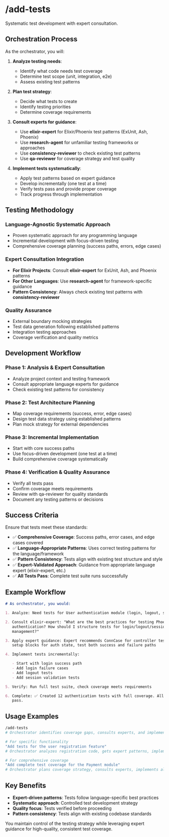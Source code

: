 # /add-tests

Systematic test development with expert consultation.

## Orchestration Process

As the orchestrator, you will:

1. **Analyze testing needs**:

   - Identify what code needs test coverage
   - Determine test scope (unit, integration, e2e)
   - Assess existing test patterns

2. **Plan test strategy**:

   - Decide what tests to create
   - Identify testing priorities
   - Determine coverage requirements

3. **Consult experts for guidance**:

   - Use **elixir-expert** for Elixir/Phoenix test patterns (ExUnit, Ash,
     Phoenix)
   - Use **research-agent** for unfamiliar testing frameworks or approaches
   - Use **consistency-reviewer** to check existing test patterns
   - Use **qa-reviewer** for coverage strategy and test quality

4. **Implement tests systematically**:
   - Apply test patterns based on expert guidance
   - Develop incrementally (one test at a time)
   - Verify tests pass and provide proper coverage
   - Track progress through implementation

## Testing Methodology

### **Language-Agnostic Systematic Approach**

- Proven systematic approach for any programming language
- Incremental development with focus-driven testing
- Comprehensive coverage planning (success paths, errors, edge cases)

### **Expert Consultation Integration**

- **For Elixir Projects**: Consult **elixir-expert** for ExUnit, Ash, and
  Phoenix patterns
- **For Other Languages**: Use **research-agent** for framework-specific
  guidance
- **Pattern Consistency**: Always check existing test patterns with
  **consistency-reviewer**

### **Quality Assurance**

- External boundary mocking strategies
- Test data generation following established patterns
- Integration testing approaches
- Coverage verification and quality metrics

## Development Workflow

### Phase 1: Analysis & Expert Consultation

- Analyze project context and testing framework
- Consult appropriate language experts for guidance
- Check existing test patterns for consistency

### Phase 2: Test Architecture Planning

- Map coverage requirements (success, error, edge cases)
- Design test data strategy using established patterns
- Plan mock strategy for external dependencies

### Phase 3: Incremental Implementation

- Start with core success paths
- Use focus-driven development (one test at a time)
- Build comprehensive coverage systematically

### Phase 4: Verification & Quality Assurance

- Verify all tests pass
- Confirm coverage meets requirements
- Review with qa-reviewer for quality standards
- Document any testing patterns or decisions

## Success Criteria

Ensure that tests meet these standards:

- ✅ **Comprehensive Coverage**: Success paths, error cases, and edge cases
  covered
- ✅ **Language-Appropriate Patterns**: Uses correct testing patterns for the
  language/framework
- ✅ **Pattern Consistency**: Tests align with existing test structure and style
- ✅ **Expert-Validated Approach**: Guidance from appropriate language expert
  (elixir-expert, etc.)
- ✅ **All Tests Pass**: Complete test suite runs successfully

## Example Workflow

```markdown
# As orchestrator, you would:

1. Analyze: Need tests for User authentication module (login, logout, session)

2. Consult elixir-expert: "What are the best practices for testing Phoenix
   authentication? How should I structure tests for login/logout/session
   management?"

3. Apply expert guidance: Expert recommends ConnCase for controller tests, use
   setup blocks for auth state, test both success and failure paths

4. Implement tests incrementally:

   - Start with login success path
   - Add login failure cases
   - Add logout tests
   - Add session validation tests

5. Verify: Run full test suite, check coverage meets requirements

6. Complete: ✅ Created 12 authentication tests with full coverage. All tests
   pass.
```

## Usage Examples

```bash
/add-tests
# Orchestrator identifies coverage gaps, consults experts, and implements tests

# For specific functionality
"Add tests for the user registration feature"
# Orchestrator analyzes registration code, gets expert patterns, implements tests

# For comprehensive coverage
"Add complete test coverage for the Payment module"
# Orchestrator plans coverage strategy, consults experts, implements all test cases
```

## Key Benefits

- **Expert-driven patterns**: Tests follow language-specific best practices
- **Systematic approach**: Controlled test development strategy
- **Quality focus**: Tests verified before proceeding
- **Pattern consistency**: Tests align with existing codebase standards

You maintain control of the testing strategy while leveraging expert guidance
for high-quality, consistent test coverage.
